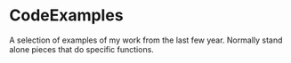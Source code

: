 # CodeExamples
A selection of examples of my work from the last few year. Normally stand alone pieces that do specific functions.
